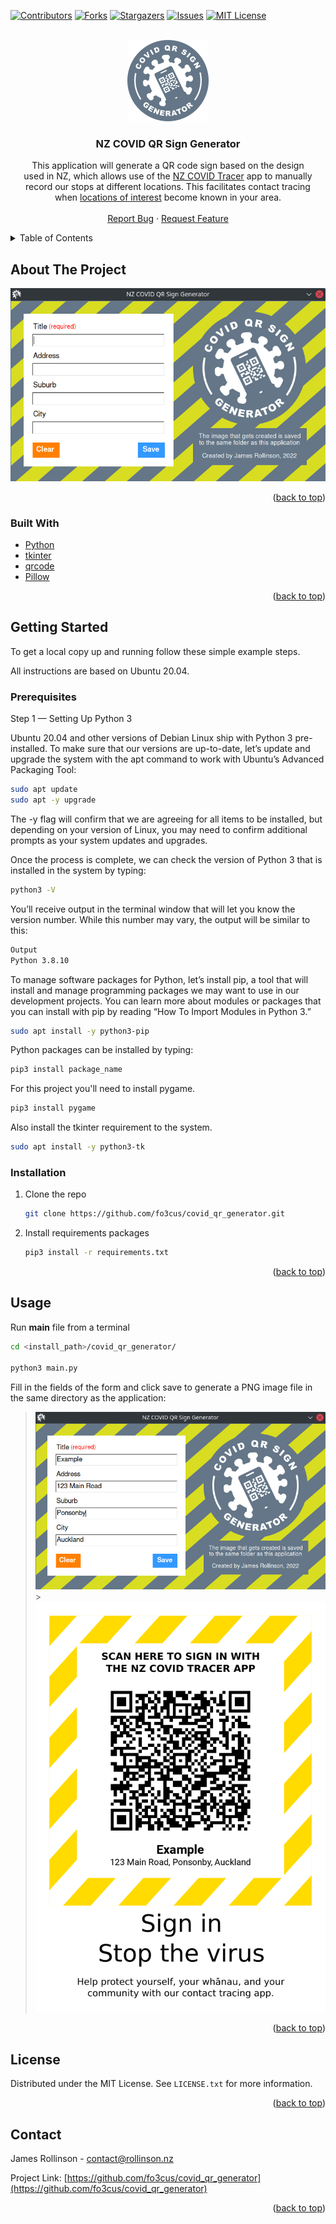 <div id="top"></div>

[![Contributors][contributors-shield]][contributors-url]
[![Forks][forks-shield]][forks-url]
[![Stargazers][stars-shield]][stars-url]
[![Issues][issues-shield]][issues-url]
[![MIT License][license-shield]][license-url]

<!-- PROJECT LOGO -->
<br />
<div align="center">
  <a href="https://github.com/fo3cus/covid_qr_generator">
    <img src="assets/logo.png" alt="Logo" width="130" height="130">
  </a>

<h3 align="center">NZ COVID QR Sign Generator</h3>

  <p align="center">
    This application will generate a QR code sign based on the design<br /> used in NZ, which allows use of the <a href="https://www.health.govt.nz/our-work/diseases-and-conditions/covid-19-novel-coronavirus/covid-19-resources-and-tools/nz-covid-tracer-app">NZ COVID Tracer</a> app to manually<br /> record our stops at different locations. This facilitates contact tracing<br /> when <a href="https://www.health.govt.nz/our-work/diseases-and-conditions/covid-19-novel-coronavirus/covid-19-health-advice-public/contact-tracing-covid-19/covid-19-contact-tracing-locations-interest">locations of interest</a> become known in your area.
    <br />
    <br />
    <a href="https://github.com/fo3cus/covid_qr_generator/issues">Report Bug</a>
    ·
    <a href="https://github.com/fo3cus/covid_qr_generator/issues">Request Feature</a>
  </p>
</div>

<!-- TABLE OF CONTENTS -->
<details>
  <summary>Table of Contents</summary>
  <ol>
    <li>
      <a href="#about-the-project">About The Project</a>
      <ul>
        <li><a href="#built-with">Built With</a></li>
      </ul>
    </li>
    <li>
      <a href="#getting-started">Getting Started</a>
      <ul>
        <li><a href="#prerequisites">Prerequisites</a></li>
        <li><a href="#installation">Installation</a></li>
      </ul>
    </li>
    <li><a href="#usage">Usage</a></li>
    <li><a href="#license">License</a></li>
    <li><a href="#contact">Contact</a></li>
  </ol>
</details>

<!-- ABOUT THE PROJECT -->

## About The Project

![Product Name Screen Shot][product-screenshot]

<p align="right">(<a href="#top">back to top</a>)</p>

### Built With

- [Python](https://www.python.org/)
- [tkinter](https://docs.python.org/3/library/tkinter.html)
- [qrcode](https://github.com/lincolnloop/python-qrcode)
- [Pillow](https://pillow.readthedocs.io/en/stable/)

<p align="right">(<a href="#top">back to top</a>)</p>

<!-- GETTING STARTED -->

## Getting Started

To get a local copy up and running follow these simple example steps.

All instructions are based on Ubuntu 20.04.

### Prerequisites

Step 1 — Setting Up Python 3

Ubuntu 20.04 and other versions of Debian Linux ship with Python 3 pre-installed. To make sure that our versions are up-to-date, let’s update and upgrade the system with the apt command to work with Ubuntu’s Advanced Packaging Tool:

```sh
sudo apt update
sudo apt -y upgrade
```

The -y flag will confirm that we are agreeing for all items to be installed, but depending on your version of Linux, you may need to confirm additional prompts as your system updates and upgrades.

Once the process is complete, we can check the version of Python 3 that is installed in the system by typing:

```sh
python3 -V
```

You’ll receive output in the terminal window that will let you know the version number. While this number may vary, the output will be similar to this:

```sh
Output
Python 3.8.10
```

To manage software packages for Python, let’s install pip, a tool that will install and manage programming packages we may want to use in our development projects. You can learn more about modules or packages that you can install with pip by reading “How To Import Modules in Python 3.”

```sh
sudo apt install -y python3-pip
```

Python packages can be installed by typing:

```sh
pip3 install package_name
```

For this project you'll need to install pygame.

```sh
pip3 install pygame
```

Also install the tkinter requirement to the system.

```sh
sudo apt install -y python3-tk
```

### Installation

1. Clone the repo
   ```sh
   git clone https://github.com/fo3cus/covid_qr_generator.git
   ```
2. Install requirements packages
   ```sh
   pip3 install -r requirements.txt
   ```

<p align="right">(<a href="#top">back to top</a>)</p>

<!-- USAGE EXAMPLES -->

## Usage

Run **main** file from a terminal

```sh
cd <install_path>/covid_qr_generator/

python3 main.py
```

Fill in the fields of the form and click save to generate a PNG image file in the same directory as the application:

> [![Application Usage Screenshot][usage-screenshot]](https://github.com/fo3cus/covid_qr_generator/blob/main/assets/usage_example.png) > [![Sign Sample Image][sample-image]](https://github.com/fo3cus/covid_qr_generator/blob/main/assets/example.png)

<p align="right">(<a href="#top">back to top</a>)</p>

<!-- LICENSE -->

## License

Distributed under the MIT License. See `LICENSE.txt` for more information.

<p align="right">(<a href="#top">back to top</a>)</p>

<!-- CONTACT -->

## Contact

James Rollinson - contact@rollinson.nz

Project Link: [https://github.com/fo3cus/covid_qr_generator](https://github.com/fo3cus/covid_qr_generator)

<p align="right">(<a href="#top">back to top</a>)</p>

<!-- MARKDOWN LINKS & assets -->
<!-- https://www.markdownguide.org/basic-syntax/#reference-style-links -->

[contributors-shield]: https://img.shields.io/github/contributors/fo3cus/covid_qr_generator.svg?style=for-the-badge
[contributors-url]: https://github.com/fo3cus/covid_qr_generator/graphs/contributors
[forks-shield]: https://img.shields.io/github/forks/fo3cus/covid_qr_generator.svg?style=for-the-badge
[forks-url]: https://github.com/fo3cus/covid_qr_generator/network/members
[stars-shield]: https://img.shields.io/github/stars/fo3cus/covid_qr_generator.svg?style=for-the-badge
[stars-url]: https://github.com/fo3cus/covid_qr_generator/stargazers
[issues-shield]: https://img.shields.io/github/issues/fo3cus/covid_qr_generator.svg?style=for-the-badge
[issues-url]: https://github.com/fo3cus/covid_qr_generator/issues
[license-shield]: https://img.shields.io/github/license/fo3cus/covid_qr_generator.svg?style=for-the-badge
[license-url]: https://github.com/fo3cus/covid_qr_generator/blob/main/LICENSE.txt
[product-screenshot]: assets/screenshot.png
[usage-screenshot]: assets/usage_example.png
[sample-image]: assets/example.png
